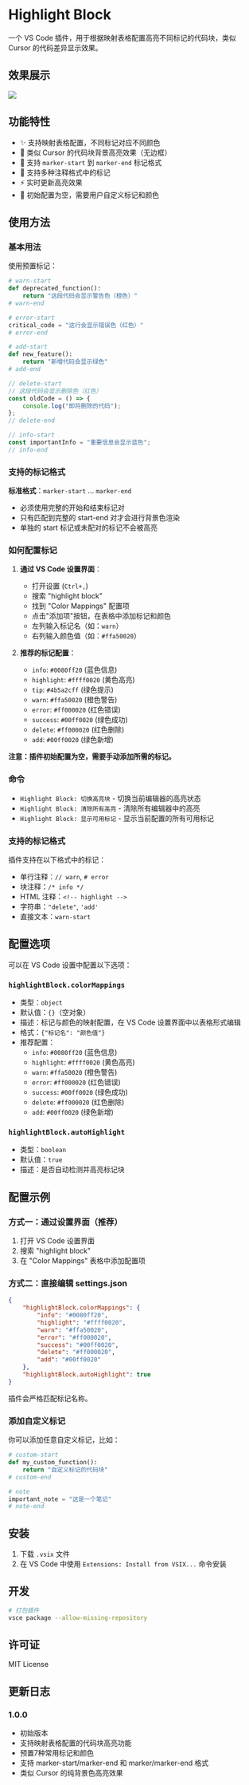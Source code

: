 # Highlight Block

一个 VS Code 插件，用于根据映射表格配置高亮不同标记的代码块，类似 Cursor 的代码差异显示效果。

## 效果展示

![](https://raw.githubusercontent.com/jianduo1/vscode-highlight-block/main/images/highlight.png)

## 功能特性

- ✨ 支持映射表格配置，不同标记对应不同颜色
- 🎨 类似 Cursor 的代码块背景高亮效果（无边框）
- 🔧 支持 `marker-start` 到 `marker-end` 标记格式
- 📝 支持多种注释格式中的标记
- ⚡ 实时更新高亮效果
- 🎯 初始配置为空，需要用户自定义标记和颜色

## 使用方法

### 基本用法

使用预置标记：

```python
# warn-start
def deprecated_function():
    return "这段代码会显示警告色（橙色）"
# warn-end

# error-start
critical_code = "这行会显示错误色（红色）"
# error-end

# add-start
def new_feature():
    return "新增代码会显示绿色"
# add-end
```

```javascript
// delete-start
// 这段代码会显示删除色（红色）
const oldCode = () => {
    console.log("即将删除的代码");
};
// delete-end

// info-start
const importantInfo = "重要信息会显示蓝色";
// info-end
```

### 支持的标记格式

**标准格式**：`marker-start` ... `marker-end`

- 必须使用完整的开始和结束标记对
- 只有匹配到完整的 start-end 对才会进行背景色渲染
- 单独的 start 标记或未配对的标记不会被高亮

### 如何配置标记

1. **通过 VS Code 设置界面**：
   - 打开设置 (`Ctrl+,`)
   - 搜索 "highlight block"
   - 找到 "Color Mappings" 配置项
   - 点击"添加项"按钮，在表格中添加标记和颜色
   - 左列输入标记名（如：`warn`）
   - 右列输入颜色值（如：`#ffa50020`）

2. **推荐的标记配置**：
   - `info`: `#0080ff20` (蓝色信息)
   - `highlight`: `#ffff0020` (黄色高亮)
   - `tip`: `#4b5a2cff` (绿色提示)
   - `warn`: `#ffa50020` (橙色警告)
   - `error`: `#ff000020` (红色错误)
   - `success`: `#00ff0020` (绿色成功)
   - `delete`: `#ff000020` (红色删除)
   - `add`: `#00ff0020` (绿色新增)

**注意：插件初始配置为空，需要手动添加所需的标记。**

### 命令

- `Highlight Block: 切换高亮块` - 切换当前编辑器的高亮状态
- `Highlight Block: 清除所有高亮` - 清除所有编辑器中的高亮
- `Highlight Block: 显示可用标记` - 显示当前配置的所有可用标记

### 支持的标记格式

插件支持在以下格式中的标记：

- 单行注释：`// warn`, `# error`
- 块注释：`/* info */`
- HTML 注释：`<!-- highlight -->`
- 字符串：`"delete"`, `'add'`
- 直接文本：`warn-start`

## 配置选项

可以在 VS Code 设置中配置以下选项：

### `highlightBlock.colorMappings`
- 类型：`object`
- 默认值：`{}`（空对象）
- 描述：标记与颜色的映射配置，在 VS Code 设置界面中以表格形式编辑
- 格式：`{"标记名": "颜色值"}`
- 推荐配置：
  - `info`: `#0080ff20` (蓝色信息)
  - `highlight`: `#ffff0020` (黄色高亮)
  - `warn`: `#ffa50020` (橙色警告)
  - `error`: `#ff000020` (红色错误)
  - `success`: `#00ff0020` (绿色成功)
  - `delete`: `#ff000020` (红色删除)
  - `add`: `#00ff0020` (绿色新增)

### `highlightBlock.autoHighlight`
- 类型：`boolean`
- 默认值：`true`
- 描述：是否自动检测并高亮标记块

## 配置示例

### 方式一：通过设置界面（推荐）
1. 打开 VS Code 设置界面
2. 搜索 "highlight block"  
3. 在 "Color Mappings" 表格中添加配置项

### 方式二：直接编辑 settings.json
```json
{
    "highlightBlock.colorMappings": {
        "info": "#0080ff20",
        "highlight": "#ffff0020",
        "warn": "#ffa50020", 
        "error": "#ff000020",
        "success": "#00ff0020",
        "delete": "#ff000020",
        "add": "#00ff0020"
    },
    "highlightBlock.autoHighlight": true
}
```

插件会严格匹配标记名称。

### 添加自定义标记

你可以添加任意自定义标记，比如：

```python
# custom-start
def my_custom_function():
    return "自定义标记的代码块"
# custom-end

# note
important_note = "这是一个笔记"
# note-end
```

## 安装

1. 下载 `.vsix` 文件
2. 在 VS Code 中使用 `Extensions: Install from VSIX...` 命令安装

## 开发

```bash
# 打包插件
vsce package --allow-missing-repository
```

## 许可证

MIT License

## 更新日志

### 1.0.0
- 初始版本
- 支持映射表格配置的代码块高亮功能
- 预置7种常用标记和颜色
- 支持 marker-start/marker-end 和 marker/marker-end 格式
- 类似 Cursor 的纯背景色高亮效果